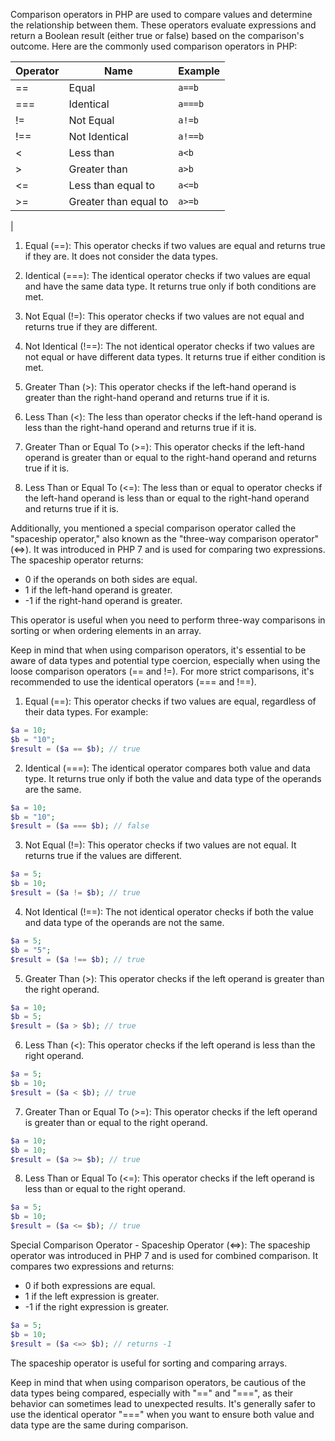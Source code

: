 Comparison operators in PHP are used to compare values and determine the relationship between them. These operators evaluate expressions and return a Boolean result (either true or false) based on the comparison's outcome. Here are the commonly used comparison operators in PHP:

| **Operator** | **Name** | **Example** |
| --- | --- | --- |
| \== | Equal | `a==b` |
| \=== | Identical | `a===b` |
| != | Not Equal | `a!=b` |
| !== | Not Identical | `a!==b` |
| \< | Less than | `a<b` |
| \> | Greater than | `a>b` |
| \<= | Less than equal to | `a<=b` |
| \>= | Greater than equal to | `a>=b` |
|


1. Equal (==): This operator checks if two values are equal and returns true if they are. It does not consider the data types.

2. Identical (===): The identical operator checks if two values are equal and have the same data type. It returns true only if both conditions are met.

3. Not Equal (!=): This operator checks if two values are not equal and returns true if they are different.

4. Not Identical (!==): The not identical operator checks if two values are not equal or have different data types. It returns true if either condition is met.

5. Greater Than (>): This operator checks if the left-hand operand is greater than the right-hand operand and returns true if it is.

6. Less Than (<): The less than operator checks if the left-hand operand is less than the right-hand operand and returns true if it is.

7. Greater Than or Equal To (>=): This operator checks if the left-hand operand is greater than or equal to the right-hand operand and returns true if it is.

8. Less Than or Equal To (<=): The less than or equal to operator checks if the left-hand operand is less than or equal to the right-hand operand and returns true if it is.
   
Additionally, you mentioned a special comparison operator called the "spaceship operator," also known as the "three-way comparison operator" (<=>). It was introduced in PHP 7 and is used for comparing two expressions. The spaceship operator returns:

- 0 if the operands on both sides are equal.
- 1 if the left-hand operand is greater.
- -1 if the right-hand operand is greater.

This operator is useful when you need to perform three-way comparisons in sorting or when ordering elements in an array.

Keep in mind that when using comparison operators, it's essential to be aware of data types and potential type coercion, especially when using the loose comparison operators (== and !=). For more strict comparisons, it's recommended to use the identical operators (=== and !==).

1. Equal (==): This operator checks if two values are equal, regardless of their data types. For example:

```php
$a = 10;
$b = "10";
$result = ($a == $b); // true
```

2. Identical (===): The identical operator compares both value and data type. It returns true only if both the value and data type of the operands are the same.

```php
$a = 10;
$b = "10";
$result = ($a === $b); // false
```

3. Not Equal (!=): This operator checks if two values are not equal. It returns true if the values are different.

```php
$a = 5;
$b = 10;
$result = ($a != $b); // true
```

4. Not Identical (!==): The not identical operator checks if both the value and data type of the operands are not the same.

```php
$a = 5;
$b = "5";
$result = ($a !== $b); // true
```

5. Greater Than (>): This operator checks if the left operand is greater than the right operand.

```php
$a = 10;
$b = 5;
$result = ($a > $b); // true
```

6. Less Than (<): This operator checks if the left operand is less than the right operand.

```php
$a = 5;
$b = 10;
$result = ($a < $b); // true
```

7. Greater Than or Equal To (>=): This operator checks if the left operand is greater than or equal to the right operand.

```php
$a = 10;
$b = 10;
$result = ($a >= $b); // true
```

8. Less Than or Equal To (<=): This operator checks if the left operand is less than or equal to the right operand.

```php
$a = 5;
$b = 10;
$result = ($a <= $b); // true
```

Special Comparison Operator - Spaceship Operator (<=>):
The spaceship operator was introduced in PHP 7 and is used for combined comparison. It compares two expressions and returns:

- 0 if both expressions are equal.
- 1 if the left expression is greater.
- -1 if the right expression is greater.

```php
$a = 5;
$b = 10;
$result = ($a <=> $b); // returns -1
```

The spaceship operator is useful for sorting and comparing arrays.

Keep in mind that when using comparison operators, be cautious of the data types being compared, especially with "==" and "===", as their behavior can sometimes lead to unexpected results. It's generally safer to use the identical operator "===" when you want to ensure both value and data type are the same during comparison.
